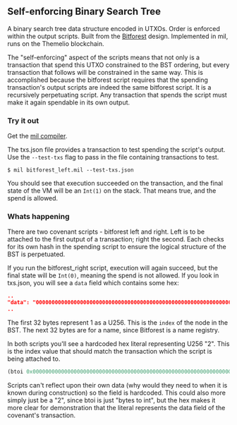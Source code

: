 ## Self-enforcing Binary Search Tree
A binary search tree data structure encoded in UTXOs. Order is enforced within
the output scripts. Built from the
[Bitforest](http://rboutaba.cs.uwaterloo.ca/Papers/Conferences/2018/DongCNSM18.pdf)
design. Implemented in mil, runs on the Themelio blockchain.

The "self-enforcing" aspect of the scripts means that not only is a transaction
that spend this UTXO constrained to the BST ordering, but every transaction
that follows will be constrained in the same way. This is accomplished because
the bitforest script requires that the spending transaction's output scripts
are indeed the same bitforest script. It is a recursively perpetuating script.
Any transaction that spends the script must make it again spendable in its own output.

### Try it out
Get the [mil compiler](https://github.com/themeliolabs/mil).

The txs.json file provides a transaction to test spending the script's output.
Use the `--test-txs` flag to pass in the file containing transactions to test.
```
$ mil bitforest_left.mil --test-txs.json
```

You should see that execution succeeded on the transaction, and the final state
of the VM will be an `Int(1)` on the stack. That means true, and the spend is
allowed.

### Whats happening
There are two covenant scripts - bitforest left and right. Left is to be
attached to the first output of a transaction; right the second. Each checks
for its own hash in the spending script to ensure the logical structure of the
BST is perpetuated.

If you run the bitforest_right script, execution will again succeed, but the
final state will be `Int(0)`, meaning the spend is not allowed. If you look in
txs.json, you will see a `data` field which contains some hex:

```json
..
"data": "0000000000000000000000000000000000000000000000000000000000000001000000000000000000000000000000000000000000000000000000000000000",
..
```

The first 32 bytes represent 1 as a U256. This is the `index` of the node in
the BST. The next 32 bytes are for a name, since Bitforest is a name registry.

In both scripts you'll see a hardcoded hex literal representing U256 "2". This
is the index value that should match the transaction which the script is being
attached to.
```clojure
(btoi 0x0000000000000000000000000000000000000000000000000000000000000002)
```
Scripts can't reflect upon their own data (why would they need to when it is
known during construction) so the field is hardcoded. This could also more
simply just be a "2", since btoi is just "bytes to int", but the hex makes it
more clear for demonstration that the literal represents the data field of the covenant's transaction.
